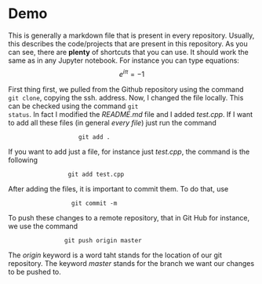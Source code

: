 # Demo

This is generally a markdown file that is present in every repository.
Usually, this describes the code/projects that are present in this repository.
As you can see, there are **plenty** of shortcuts that you can use. It should work the same as in any Jupyter notebook.
For instance you can type equations:
$$e^{i\pi} = -1$$

First thing first, we pulled from the Github repository using the command <code>git clone</code>, copying the ssh. address. Now, I changed the file locally. This can be checked using the command <code>git status</code>. In fact I modified the *README.md* file and I added *test.cpp*. If I want to add all these files (in general *every file*) just run the command

                        git add .
If you want to add just a file, for instance just *test.cpp*, the command is the following

                     git add test.cpp
After adding the files, it is important to commit them. To do that, use

                      git commit -m
To push these changes to a remote repository, that in Git Hub for instance, we use the command

                    git push origin master
The *origin* keyword is a word taht stands for the location of our git repository. The keyword *master* stands for the branch we want our changes to be pushed to.
